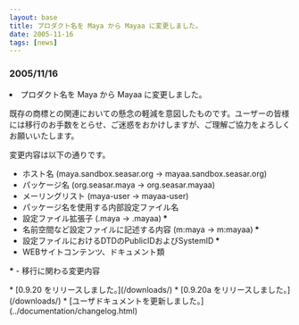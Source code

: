 ```yaml
---
layout: base
title: プロダクト名を Maya から Mayaa に変更しました。
date: 2005-11-16
tags: [news]
---
```


### 2005/11/16

  <li>プロダクト名を Maya から Mayaa に変更しました。
    <p>既存の商標との関連においての懸念の軽減を意図したものです。ユーザーの皆様には移行のお手数をとらせ、ご迷惑をおかけしますが、ご理解ご協力をよろしくお願いいたします。</p>
    <p>変更内容は以下の通りです。</p>
    <ul>
      <li>ホスト名 (maya.sandbox.seasar.org → mayaa.sandbox.seasar.org)</li>
      <li>パッケージ名 (org.seasar.maya → org.seasar.mayaa)</li>
      <li>メーリングリスト (maya-user → mayaa-user)</li>
      <li>パッケージ名を使用する内部設定ファイル名</li>
      <li>設定ファイル拡張子 (.maya → .mayaa)<b> *</b></li>
      <li>名前空間など設定ファイルに記述する内容 (m:maya → m:mayaa)<b> *</b></li>
      <li>設定ファイルにおけるDTDのPublicIDおよびSystemID<b> *</b></li>
      <li>WEBサイトコンテンツ、ドキュメント類</li>
    </ul>
    <p><b>*</b> - 移行に関わる変更内容</p>
  </li>
* [0.9.20 をリリースしました。](/downloads/)
* [0.9.20a をリリースしました。](/downloads/)
* [ユーザドキュメントを更新しました。](../documentation/changelog.html)
